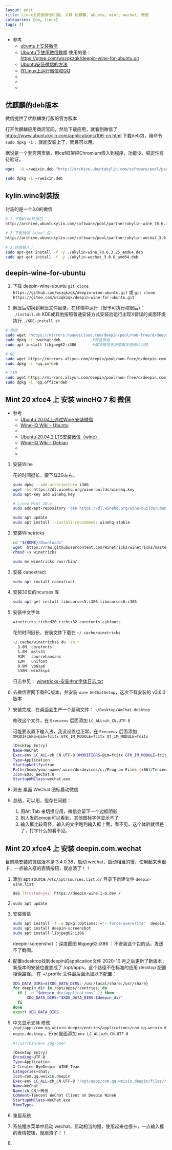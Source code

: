 ```yaml
---
layout: post
title: Linux上安装微信和QQ, 关联 优麒麟, ubuntu, mint, wechat, 微信
categories: [cm, linux]
tags: []
---
```


* 参考
  * [ubuntu上安装微信](https://3ae.cn/article/2022/ubuntu_wechat-install/)
  * [Ubuntu下使用微信教程](https://zhuanlan.zhihu.com/p/73033900)
      使用的是： https://gitee.com/wszqkzqk/deepin-wine-for-ubuntu.git
  * [Ubuntu安装微信的方法](https://zhuanlan.zhihu.com/p/237731457)
  * [在Linux上运行微信和QQ](https://zhuanlan.zhihu.com/p/399762744)
  * []()
  * []()
  * []()



## 优麒麟的deb版本

微信提供了优麒麟发行版的官方版本

打开优麒麟应用商店官网，然后下载应用，就看到微信了 https://www.ubuntukylin.com/applications/106-cn.html 下载deb包，用命令`sudo dpkg -i` ，就能安装上了，而且可以用。 

据说是一个套壳网页版，用cef框架把Chromium嵌入到程序，功能少，稳定性有待验证。

~~~sh
wget  -O ~/weixin.deb "http://archive.ubuntukylin.com/software/pool/partner/weixin_2.1.1_amd64.deb"

sudo dpkg -i ~/weixin.deb
~~~


## kylin.wine封装版

封装的是一个3.0的微信

~~~sh
# 1.下载Wine环境包：
http://archive.ubuntukylin.com/software/pool/partner/ukylin-wine_70.6.3.25_amd64.deb 
​
# 2.下载微信（wine）包：
http://archive.ubuntukylin.com/software/pool/partner/ukylin-wechat_3.0.0_amd64.deb 
​
# 3.终端输入：
sudo apt-get install -f -y ./ukylin-wine_70.6.3.25_amd64.deb
sudo apt-get install -f -y ./ukylin-wechat_3.0.0_amd64.deb
~~~


## deepin-wine-for-ubuntu

1. 下载 deepin-wine-ubuntu
`git clone https://github.com/wszqkzqk/deepin-wine-ubuntu.git`
或
`git clone https://gitee.com/wszqkzqk/deepin-wine-for-ubuntu.git`

2. 解压后切换到解压文件目录，在终端中运行（授予可执行权限后）： `./install.sh`
    KDE或其他按照普通安装方式安装后运行出现X错误的桌面环境执行 `./KDE-install.sh`

~~~sh
# 微信
sudo wget "https://mirrors.huaweicloud.com/deepin/pool/non-free/d/deepin.com.wechat/deepin.com.wechat_2.6.2.31deepin0_i386.deb" 
sudo dpkg -i *wechat*deb              #安装微信
sudo apt install libjpeg62:i386       #解决微信无法查看发送图片问题

# QQ
sudo wget https://mirrors.aliyun.com/deepin/pool/non-free/d/deepin.com.qq.im/deepin.com.qq.im_9.1.8deepin0_i386.deb
sudo dpkg -i *qq.im*deb

# TIM
sudo wget https://mirrors.aliyun.com/deepin/pool/non-free/d/deepin.com.qq.office/deepin.com.qq.office_2.0.0deepin4_i386.deb
sudo dpkg -i *qq.office*deb
~~~

## Mint 20 xfce4 上 安装 wineHQ 7 和 微信

* 参考
  * [Ubuntu 20.04上通过Wine 安装微信](https://www.cnblogs.com/sbrk/p/wine.html)
  * [WineHQ Wiki - Ubuntu](https://wiki.winehq.org/Ubuntu)
  * []()
  * [Ubuntu 20.04.2 LTS安装微信（wine）](https://blog.csdn.net/Elias94/article/details/117256586)
  * [WineHQ Wiki - Debian](https://wiki.winehq.org/Debian)
  * []()
  * []()

1. 安装Wine

    花的时间挺长，要下载2G左右。

    ~~~sh
    sudo dpkg --add-architecture i386
    wget -nc https://dl.winehq.org/wine-builds/winehq.key
    sudo apt-key add winehq.key

    # Linux Mint 20.x
    sudo add-apt-repository 'deb https://dl.winehq.org/wine-builds/ubuntu/ focal main'

    sudo apt update
    sudo apt install --install-recommends winehq-stable
    ~~~

1. 安装Winetricks
    ~~~sh
    cd "${HOME}/Downloads"
    wget  https://raw.githubusercontent.com/Winetricks/winetricks/master/src/winetricks
    chmod +x winetricks

    sudo mv winetricks /usr/bin/
    ~~~

1. 安装 cabextract

    ~~~sh
    sudo apt install cabextract
    ~~~

1. 安装32位的ncurses 库

    ~~~sh
    sudo apt-get install libncurses5:i386 libncurses6:i386
    ~~~

1. 安装中文字体

    ~~~sh
    winetricks riched20 richtx32 corefonts cjkfonts
    ~~~

    花的时间挺长，安装文件下载在 `~/.cache/winetricks`
    
    ~~~sh
    ~/.cache/winetricks$ du -sh *
      3.8M	corefonts
      1.8M	msls31
      91M	sourcehansans
      12M	unifont
      9.9M	vb6sp6
      138M	win2ksp4
    ~~~
    
    日志参见： [winetricks-安装中文字体日志.txt](winetricks-安装中文字体日志.txt)


1. 去微信官网下载PC版本，并安装 `wine WeChatSetup`，这次下载安装的 v3.6.0 版本

1. 安装完成，在桌面会生产一个启动文件： `~/Desktop/WeChat.desktop`

    修改这个文件，在 `Exec=env` 后面添加 `LC_ALL=zh_CN.UTF-8`

    可能要设置下输入法，我没设置也正常，在 `Exec=env` 后面添加 `XMODIFIERS=@im=fcitx GTK_IM_MODULE=fcitx QT_IM_MODULE=fcitx`

    ~~~sh
    [Desktop Entry]
    Name=WeChat
    Exec=env LC_ALL=zh_CN.UTF-8 XMODIFIERS=@im=fcitx GTK_IM_MODULE=fcitx QT_IM_MODULE=fcitx WINEPREFIX="/home/your-name/.wine" wine C:\\\\users\\\\Public\\\\Desktop\\\\WeChat.lnk
    Type=Application
    StartupNotify=true
    Path=/home/your-name/.wine/dosdevices/c:/Program Files (x86)/Tencent/WeChat
    Icon=E03C_WeChat.0
    StartupWMClass=wechat.exe
    ~~~

1. 双击 桌面 WeChat 图标启动微信

1. 总结，可以用，但存在问题：

    1. 用Alt Tab 来切换应用，微信会留下一个边框阴影
    1. 别人发的emojo可以看到，其他图标字体显示不了
    1. 输入框比较奇怪，输入的文字跑到输入框上面，看不见。这个体验就很差了，打字什么的看不见。



## Mint 20 xfce4 上 安装 deepin.com.wechat

目前能安装的微信版本是 3.4.0.38，启动 wechat，启动相当的慢，使用起来也很卡，一点输入框的表情按钮，就崩溃了！！

1. 添加 apt source
    `/etc/apt/sources.list.d/` 目录下新建文件 `deepin-wine.list`
    ~~~sh
    deb [trusted=yes] https://deepin-wine.i-m.dev /
    ~~~
1. `sudo apt update`

1. 安装微信
    ~~~sh
    sudo apt install -f -o Dpkg::Options::="--force-overwrite"  deepin.com.wechat
    sudo apt install deepin-screenshot 
    sudo apt install libjpeg62:i386
    ~~~
    deepin-screenshot ：深度截图
    libjpeg62:i386 ：不安装这个包的话，发送不了截图。

1. 配置xdesktop找到deepin的application文件
    2020-10 月之后更新了新版本，新版本的安装位置变成了 /opt/apps，这个路径不在标准的应用 desktop 配置搜索路径。
    在 ~/.profile 文件最后面添加以下配置：
    ~~~sh
    XDG_DATA_DIRS=${XDG_DATA_DIRS:-/usr/local/share:/usr/share}
    for deepin_dir in /opt/apps/*/entries; do
      if [ -d "$deepin_dir/applications" ]; then
          XDG_DATA_DIRS="$XDG_DATA_DIRS:$deepin_dir"
      fi
    done
    export XDG_DATA_DIRS
    ~~~

1. 中文显示支持
    修改 `/opt/apps/com.qq.weixin.deepin/entries/applications/com.qq.weixin.deepin.desktop` ，Exec里面添加 `env LC_ALL=zh_CN.UTF-8`

    ~~~sh
    #!/usr/bin/env xdg-open

    [Desktop Entry]
    Encoding=UTF-8
    Type=Application
    X-Created-By=Deepin WINE Team
    Categories=chat;
    Icon=com.qq.weixin.deepin
    Exec=env LC_ALL=zh_CN.UTF-8 "/opt/apps/com.qq.weixin.deepin/files/run.sh" -f %f
    Name=WeChat
    Name[zh_CN]=微信
    Comment=Tencent WeChat Client on Deepin Wine6
    StartupWMClass=WeChat.exe
    MimeType=
    ~~~
1. 重启系统
1. 系统程序菜单中启动 wechat，启动相当的慢，使用起来也很卡，一点输入框的表情按钮，就崩溃了！！
1. 












